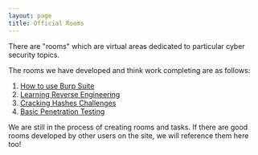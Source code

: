 ```yaml
---
layout: page
title: Official Rooms
---
```


There are "rooms" which are virtual areas dedicated to particular cyber security topics.

The rooms we have developed and think work completing are as follows:

1. [How to use Burp Suite](https://tryhackme.com/room/learnburp)
2. [Learning Reverse Engineering](https://tryhackme.com/room/reverseengineering)
3. [Cracking Hashes Challenges](https://tryhackme.com/room/crackthehash)
4. [Basic Penetration Testing](https://tryhackme.com/room/basicpentesting)

We are still in the process of creating rooms and tasks. If there are good rooms
developed by other users on the site, we will reference them here too!
